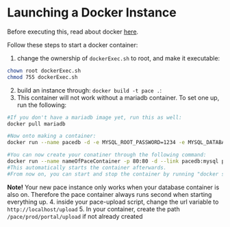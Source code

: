 # Launching a Docker Instance
Before executing this, read about docker [here](https://docs.docker.com/get-started/part1).

Follow these steps to start a docker container:
1. change the ownership of `dockerExec.sh` to root, and make it executable:
```bash
chown root dockerExec.sh
chmod 755 dockerExec.sh
```
2. build an instance through: `docker build -t pace .`:
3. This container will not work without a mariadb container. To set one up, run the following:
```bash
#If you don't have a mariadb image yet, run this as well:
docker pull mariadb

#Now onto making a container:
docker run --name pacedb -d -e MYSQL_ROOT_PASSWORD=1234 -e MYSQL_DATABASE=pace mariadb

#You can now create your conatiner through the following command:
docker run --name nameOfPaceContainer -p 80:80 -d --link pacedb:mysql pace
#This automatically starts the container afterwards.
#From now on, you can start and stop the container by running "docker start nameOfPaceContainer" and "docker stop nameOfPaceContainer" respectively.
```

**Note!** Your new pace instance only works when your database container is also on. Therefore the pace container always runs second when starting everything up.
4. inside your pace-upload script, change the url variable to `http://localhost/upload`
5. In your container, create the path `/pace/prod/portal/upload` if not already created